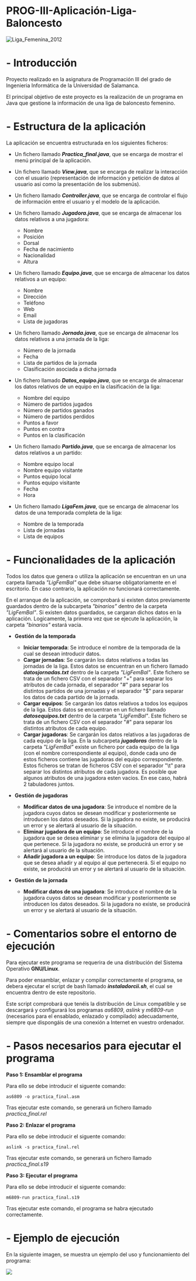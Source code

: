 # PROG-III-Aplicación-Liga-Baloncesto

![Liga_Femenina_2012](https://github.com/rmelgo/PROG-III-Aplicacion-Liga-Baloncesto/assets/145989723/6f320300-5df6-44e1-95c6-4b57d82b27dc)

# - Introducción

Proyecto realizado en la asignatura de Programación III del grado de Ingenieria Informática de la Universidad de Salamanca.  
  
El principal objetivo de este proyecto es la realización de un programa en Java que gestione la información de una liga de baloncesto femenino.

# - Estructura de la aplicación

La aplicación se encuentra estructurada en los siguientes ficheros:

- Un fichero llamado ***Practica_final.java***, que se encarga de mostrar el menú principal de la aplicación.
- Un fichero llamado ***View.java***, que se encarga de realizar la interacción con el usuario (representación de información y petición de datos al usuario asi como la presentación de los submenús).
- Un fichero llamado ***Controller.java***, que se encarga de controlar el flujo de información entre el usuario y el modelo de la aplicación.
- Un fichero llamado ***Jugadora.java***, que se encarga de almacenar los datos relativos a una jugadora:  
  - Nombre
  - Posición
  - Dorsal
  - Fecha de nacimiento
  - Nacionalidad
  - Altura
 
- Un fichero llamado ***Equipo.java***, que se encarga de almacenar los datos relativos a un equipo:    
  - Nombre
  - Dirección
  - Teléfono
  - Web
  - Email
  - Lista de jugadoras  
- Un fichero llamado ***Jornada.java***, que se encarga de almacenar los datos relativos a una jornada de la liga:
  - Número de la jornada
  - Fecha
  - Lista de partidos de la jornada
  - Clasificación asociada a dicha jornada
- Un fichero llamado ***Datos_equipo.java***, que se encarga de almacenar los datos relativos de un equipo en la clasificación de la liga:
  - Nombre del equipo
  - Número de partidos jugados
  - Número de partidos ganados
  - Número de partidos perdidos
  - Puntos a favor
  - Puntos en contra
  - Puntos en la clasificación
- Un fichero llamado ***Partido.java***, que se encarga de almacenar los datos relativos a un partido:
  - Nombre equipo local
  - Nombre equipo visitante
  - Puntos equipo local
  - Puntos equipo visitante
  - Fecha
  - Hora
- Un fichero llamado ***LigaFem.java***, que se encarga de almacenar los datos de una temporada completa de la liga:
  - Nombre de la temporada
  - Lista de jornadas
  - Lista de equipos

# - Funcionalidades de la aplicación

Todos los datos que genera o utiliza la aplicación se encuentran en un una carpeta llamada *"LigFemBal"* que debe situarse obligatoriamente en el escritorio. En caso contrario, la aplicación no funcionará correctamente.

En el arranque de la aplicación, se comprobará si existen datos previamente guardados dentro de la subcarpeta *"binarios"* dentro de la carpeta *"LigFemBal"*. Si existen datos guardados, se cargaran dichos datos en la aplicación. Logicamente, la primera vez que se ejecute la aplicación, la carpeta *"binarios"* estará vacia.

- **Gestión de la temporada**
  
  - **Iniciar temporada**: Se introduce el nombre de la temporada de la cual se desean introducir datos.
  - **Cargar jornadas**: Se cargarán los datos relativos a todas las jornadas de la liga. Estos datos se encuentran en un fichero llamado ***datosjornadas.txt*** dentro de la carpeta *"LigFemBal"*. Este fichero se trata de un fichero CSV con el separador "+" para separar los atributos de cada jornada, el separador "#" para separar los distintos partidos de una jornadas y el separador "$" para separar los datos de cada partido de la jornada.
  - **Cargar equipos**: Se cargarán los datos relativos a todos los equipos de la liga. Estos datos se encuentran en un fichero llamado ***datosequipos.txt*** dentro de la carpeta *"LigFemBal"*. Este fichero se trata de un fichero CSV con el separador "#" para separar los distintos atributos de cada equipo.
  - **Cargar jugadoras**: Se cargarán los datos relativos a las jugadoras de cada equipo de la liga. En la subcarpeta ***jugadoras*** dentro de la carpeta *"LigFemBal"* existe un fichero por cada equipo de la liga (con el nombre correspondiente al equipo), donde cada uno de estos ficheros contiene las jugadoras del equipo correspondiente. Estos ficheros se tratan de ficheros CSV con el separador "\t" para separar los distintos atributos de cada jugadora. Es posible que algunos atributos de una jugadora esten vacios. En ese caso, habrá 2 tabuladores juntos.
 
- **Gestión de jugadoras**
  - **Modificar datos de una jugadora**: Se introduce el nombre de la jugadora cuyos datos se desean modificar y posteriormente se introducen los datos deseados. Si la jugadora no existe, se producirá un error y se alertará al usuario de la situación.
  - **Eliminar jugadora de un equipo**: Se introduce el nombre de la jugadora que se desea eliminar y se elimina la jugadora del equipo al que pertenece. Si la jugadora no existe, se producirá un error y se alertará al usuario de la situación.
  - **Añadir jugadora a un equipo**: Se introduce los datos de la jugadora que se desea añadir y al equipo al que pertenecerá. Si el equipo no existe, se producirá un error y se alertará al usuario de la situación.
 
- **Gestión de la jornada**
  - **Modificar datos de una jugadora**: Se introduce el nombre de la jugadora cuyos datos se desean modificar y posteriormente se introducen los datos deseados. Si la jugadora no existe, se producirá un error y se alertará al usuario de la situación.

# - Comentarios sobre el entorno de ejecución

Para ejecutar este programa se requerira de una distribución del Sistema Operativo **GNU/Linux**.    

Para poder ensamblar, enlazar y compilar correctamente el programa, se debera ejecutar el script de bash llamado ***instaladorcii.sh***, el cual se encuentra dentro de este repositorio.   

Este script comprobará que tenéis la distribución de Linux compatible y se descargará y configurará los programas *as6809*, *aslink* y *m6809-run* (necesarios para el ensablado, enlazado y compilado) adecuadamente, siempre que dispongáis de una conexión a Internet en vuestro ordenador.

# - Pasos necesarios para ejecutar el programa

**Paso 1: Ensamblar el programa**  

Para ello se debe introducir el siguente comando:    

```as6809 -o practica_final.asm```

Tras ejecutar este comando, se generará un fichero llamado *practica_final.rel*

**Paso 2: Enlazar el programa**  

Para ello se debe introducir el siguente comando:    

```aslink -s practica_final.rel```

Tras ejecutar este comando, se generará un fichero llamado *practica_final.s19*

**Paso 3: Ejecutar el programa**  

Para ello se debe introducir el siguente comando:    

```m6809-run practica_final.s19```

Tras ejecutar este comando, el programa se habra ejecutado correctamente.

# - Ejemplo de ejecución

En la siguiente imagen, se muestra un ejemplo del uso y funcionamiento del programa:    

<p>
  <img src="https://github.com/rmelgo/Operaciones-con-polinomios/assets/145989723/88f585eb-965c-4fd9-86c9-93a796561b5d" />
</p>
